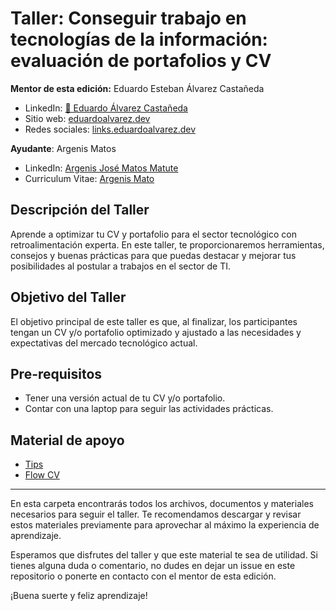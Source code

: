 # Taller: Conseguir trabajo en tecnologías de la información: evaluación de portafolios y CV

**Mentor de esta edición:** Eduardo Esteban Álvarez Castañeda

- LinkedIn: [👾 Eduardo Álvarez Castañeda](https://linkedin.com/in/eduardoalvarezc)
- Sitio web: [eduardoalvarez.dev](https://eduardoalvarez.dev/)
- Redes sociales: [links.eduardoalvarez.dev](https://links.eduardoalvarez.dev)

**Ayudante**: Argenis Matos

- LinkedIn: [Argenis José Matos Matute](https://www.linkedin.com/in/argenis-matos)
- Curriculum Vitae: [Argenis Mato](https://flowcv.com/resume/f6mskqkw9h)

## Descripción del Taller

Aprende a optimizar tu CV y portafolio para el sector tecnológico con retroalimentación experta. En este taller, te proporcionaremos herramientas, consejos y buenas prácticas para que puedas destacar y mejorar tus posibilidades al postular a trabajos en el sector de TI.

## Objetivo del Taller

El objetivo principal de este taller es que, al finalizar, los participantes tengan un CV y/o portafolio optimizado y ajustado a las necesidades y expectativas del mercado tecnológico actual.

## Pre-requisitos

- Tener una versión actual de tu CV y/o portafolio.
- Contar con una laptop para seguir las actividades prácticas.

## Material de apoyo

- [Tips](https://github.com/Proskynete/Conseguir-Trabajo-TI/blob/main/entrevistas/index.md)
- [Flow CV](https://flowcv.com)

---

En esta carpeta encontrarás todos los archivos, documentos y materiales necesarios para seguir el taller. Te recomendamos descargar y revisar estos materiales previamente para aprovechar al máximo la experiencia de aprendizaje.

Esperamos que disfrutes del taller y que este material te sea de utilidad. Si tienes alguna duda o comentario, no dudes en dejar un issue en este repositorio o ponerte en contacto con el mentor de esta edición.

¡Buena suerte y feliz aprendizaje!
